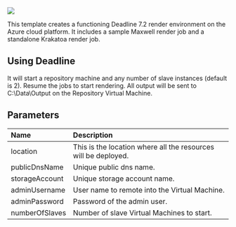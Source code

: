 <a href="https://portal.azure.com/#create/Microsoft.Template/uri/https%3A%2F%2Fraw.githubusercontent.com%2FAzure%2Fazure-quickstart-templates%2Fmaster%2Fthinkbox-deadline%2Fazuredeploy.json" target="_blank">
    <img src="http://azuredeploy.net/deploybutton.png"/>
</a>


This template creates a functioning Deadline 7.2 render environment on the Azure cloud platform. It includes a sample Maxwell render job and a standalone Krakatoa render job. 


## Using Deadline

It will start a repository machine and any number of slave instances (default is 2). Resume the jobs to start rendering.
All output will be sent to C:\Data\Output on the Repository Virtual Machine.

## Parameters

| Name   | Description    |
|:--- |:---|
| location | This is the location where all the resources will be deployed. |
| publicDnsName | Unique public dns name. | 
| storageAccount | Unique storage account name. |
| adminUsername | User name to remote into the Virtual Machine. |
| adminPassword | Password of the admin user. |
| numberOfSlaves | Number of slave Virtual Machines to start. |